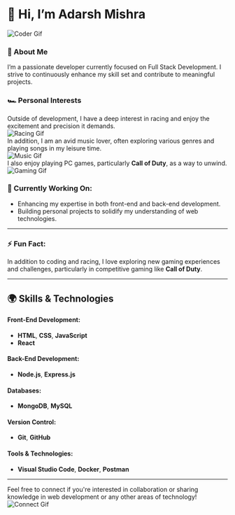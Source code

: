 # 👋 Hi, I’m Adarsh Mishra

![Coder Gif](https://media.giphy.com/media/J1brd9hP7BdS4/giphy.gif)

### 🌱 About Me
I’m a passionate developer currently focused on Full Stack Development. I strive to continuously enhance my skill set and contribute to meaningful projects.

### 🏎️ Personal Interests
Outside of development, I have a deep interest in racing and enjoy the excitement and precision it demands.  
![Racing Gif](https://media.giphy.com/media/26gJeH8EdXYEfw8XK/giphy.gif)  
In addition, I am an avid music lover, often exploring various genres and playing songs in my leisure time.  
![Music Gif](https://media.giphy.com/media/1dZt3krEX5r76PfiI2/giphy.gif)  
I also enjoy playing PC games, particularly **Call of Duty**, as a way to unwind.  
![Gaming Gif](https://media.giphy.com/media/3o6gE5aYdKJ0ozkmwY/giphy.gif)

### 🔭 Currently Working On:
- Enhancing my expertise in both front-end and back-end development.
- Building personal projects to solidify my understanding of web technologies.

---

### ⚡ Fun Fact:
In addition to coding and racing, I love exploring new gaming experiences and challenges, particularly in competitive gaming like **Call of Duty**.

---

## 🌍 Skills & Technologies

#### Front-End Development:
- **HTML**, **CSS**, **JavaScript**  
- **React**

#### Back-End Development:
- **Node.js**, **Express.js**

#### Databases:
- **MongoDB**, **MySQL**

#### Version Control:
- **Git**, **GitHub**

#### Tools & Technologies:
- **Visual Studio Code**, **Docker**, **Postman**

---

Feel free to connect if you're interested in collaboration or sharing knowledge in web development or any other areas of technology!  
![Connect Gif](https://media.giphy.com/media/l0Iy7X9rmPYJAz9aA/giphy.gif)
